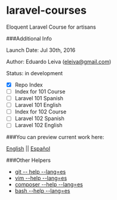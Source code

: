 # laravel-courses
Eloquent Laravel Course for artisans 

###Additional Info

Launch Date: Jul 30th, 2016

Author: Eduardo Leiva (eleiva@gmail.com)

Status: in development

- [x] Repo Index
- [ ] Index  for 101 Course
- [ ] Laravel 101 Spanish
- [ ] Laravel 101 English
- [ ] Index  for 102 Course
- [ ] Laravel 102 Spanish
- [ ] Laravel 102 English

###You can preview current work here:

[English](en/home.md) || [Español](es/home.md) 


###Other Helpers

* [git -- help --lang=es](es/misc/git.md)
* [vim --help --lang=es](es/misc/vim.md)
* [composer --help --lang=es](es/misc/vim.md)
* [bash --help --lang=es](es/misc/vim.md)

